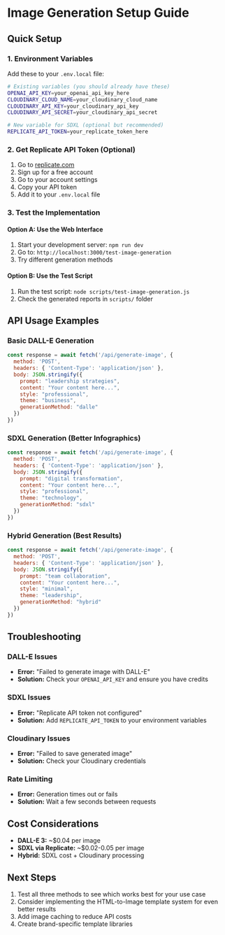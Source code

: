 # Image Generation Setup Guide

## Quick Setup

### 1. Environment Variables

Add these to your `.env.local` file:

```bash
# Existing variables (you should already have these)
OPENAI_API_KEY=your_openai_api_key_here
CLOUDINARY_CLOUD_NAME=your_cloudinary_cloud_name
CLOUDINARY_API_KEY=your_cloudinary_api_key
CLOUDINARY_API_SECRET=your_cloudinary_api_secret

# New variable for SDXL (optional but recommended)
REPLICATE_API_TOKEN=your_replicate_token_here
```

### 2. Get Replicate API Token (Optional)

1. Go to [replicate.com](https://replicate.com)
2. Sign up for a free account
3. Go to your account settings
4. Copy your API token
5. Add it to your `.env.local` file

### 3. Test the Implementation

#### Option A: Use the Web Interface
1. Start your development server: `npm run dev`
2. Go to: `http://localhost:3000/test-image-generation`
3. Try different generation methods

#### Option B: Use the Test Script
1. Run the test script: `node scripts/test-image-generation.js`
2. Check the generated reports in `scripts/` folder

## API Usage Examples

### Basic DALL-E Generation
```javascript
const response = await fetch('/api/generate-image', {
  method: 'POST',
  headers: { 'Content-Type': 'application/json' },
  body: JSON.stringify({
    prompt: "leadership strategies",
    content: "Your content here...",
    style: "professional",
    theme: "business",
    generationMethod: "dalle"
  })
})
```

### SDXL Generation (Better Infographics)
```javascript
const response = await fetch('/api/generate-image', {
  method: 'POST',
  headers: { 'Content-Type': 'application/json' },
  body: JSON.stringify({
    prompt: "digital transformation",
    content: "Your content here...",
    style: "professional",
    theme: "technology",
    generationMethod: "sdxl"
  })
})
```

### Hybrid Generation (Best Results)
```javascript
const response = await fetch('/api/generate-image', {
  method: 'POST',
  headers: { 'Content-Type': 'application/json' },
  body: JSON.stringify({
    prompt: "team collaboration",
    content: "Your content here...",
    style: "minimal",
    theme: "leadership",
    generationMethod: "hybrid"
  })
})
```

## Troubleshooting

### DALL-E Issues
- **Error:** "Failed to generate image with DALL-E"
- **Solution:** Check your `OPENAI_API_KEY` and ensure you have credits

### SDXL Issues
- **Error:** "Replicate API token not configured"
- **Solution:** Add `REPLICATE_API_TOKEN` to your environment variables

### Cloudinary Issues
- **Error:** "Failed to save generated image"
- **Solution:** Check your Cloudinary credentials

### Rate Limiting
- **Error:** Generation times out or fails
- **Solution:** Wait a few seconds between requests

## Cost Considerations

- **DALL-E 3:** ~$0.04 per image
- **SDXL via Replicate:** ~$0.02-0.05 per image
- **Hybrid:** SDXL cost + Cloudinary processing

## Next Steps

1. Test all three methods to see which works best for your use case
2. Consider implementing the HTML-to-Image template system for even better results
3. Add image caching to reduce API costs
4. Create brand-specific template libraries
